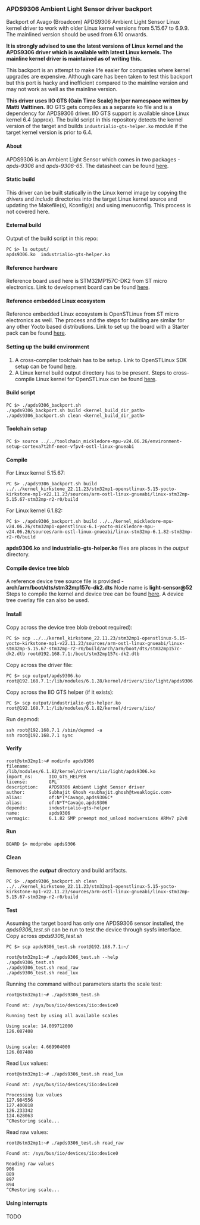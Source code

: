 ### APDS9306 Ambient Light Sensor driver backport

Backport of Avago (Broadcom) APDS9306 Ambient Light Sensor Linux kernel driver to work with older Linux kernel versions from 5.15.67 to 6.9.9. The mainlined version should be used from 6.10 onwards. 

__It is strongly advised to use the latest versions of Linux kernel and the APDS9306 driver which is available with latest Linux kernels. The mainline kernel driver is maintained as of writing this.__

This backport is an attempt to make life easier for companies where kernel upgrades are expensive.
Although care has been taken to test this backport but this port is hacky and inefficient compared to the mainline version and may not work as well as the mainline version.

__This driver uses IIO GTS (Gain Time Scale) helper namespace written by Matti Vaittinen.__ 
IIO GTS gets compiles as a separate ko file and is a dependency for APDS9306 driver.
IIO GTS support is available since Linux kernel 6.4 (approx). The build script in this repository detects the kernel version of the target and builds `industrialio-gts-helper.ko` module if the target kernel version is prior to 6.4.

#### About
APDS9306 is an Ambient Light Sensor which comes in two packages - *apds-9306* and *apds-9306-65*.
The datasheet can be found [here](https://docs.broadcom.com/docs/AV02-4755EN).

#### Static build
This driver can be built statically in the Linux kernel image by copying the *drivers* and *include* directories into the target Linux kernel source and updating the Makefile(s), Kconfig(s) and using menuconfig. This process is not covered here.

#### External build
Output of the build script in this repo:
```
PC $> ls output/
apds9306.ko  industrialio-gts-helper.ko
```

#### Reference hardware
Reference board used here is STM32MP157C-DK2 from ST micro electronics.
Link to development board can be found [here](https://www.st.com/en/evaluation-tools/stm32mp157c-dk2.html).


#### Reference embedded Linux ecosystem
Reference embedded Linux ecosystem is OpenSTLinux from ST micro electronics as well.
The process and the steps for building are similar for any other Yocto based distributions.
Link to set up the board with a Starter pack can be found [here](https://wiki.st.com/stm32mpu/wiki/Getting_started/STM32MP1_boards/STM32MP157x-DK2/Let%27s_start/Populate_the_target_and_boot_the_image).

#### Setting up the build environment
1. A cross-compiler toolchain has to be setup.
   Link to OpenSTLinux SDK setup can be found [here](https://wiki.st.com/stm32mpu/wiki/Getting_started/STM32MP1_boards/STM32MP157x-DK2/Develop_on_Arm%C2%AE_Cortex%C2%AE-A7/Install_the_SDK).
2. A Linux kernel build output directory has to be present.
   Steps to cross-compile Linux kernel for OpenSTLinux can be found [here](https://wiki.st.com/stm32mpu/wiki/Getting_started/STM32MP1_boards/STM32MP157x-DK2/Develop_on_Arm%C2%AE_Cortex%C2%AE-A7/Modify,_rebuild_and_reload_the_Linux%C2%AE_kernel).

#### Build script
```
PC $> ./apds9306_backport.sh
./apds9306_backport.sh build <kernel_build_dir_path>
./apds9306_backport.sh clean <kernel_build_dir_path>
```

#### Toolchain setup
```
PC $> source ../../toolchain_mickledore-mpu-v24.06.26/environment-setup-cortexa7t2hf-neon-vfpv4-ostl-linux-gnueabi
```

#### Compile
For Linux kernel 5.15.67:
```
PC $> ./apds9306_backport.sh build ../../kernel_kirkstone_22.11.23/stm32mp1-openstlinux-5.15-yocto-kirkstone-mp1-v22.11.23/sources/arm-ostl-linux-gnueabi/linux-stm32mp-5.15.67-stm32mp-r2-r0/build
```
For Linux kernel 6.1.82:
```
PC $> ./apds9306_backport.sh build ../../kernel_mickledore-mpu-v24.06.26/stm32mp1-openstlinux-6.1-yocto-mickledore-mpu-v24.06.26/sources/arm-ostl-linux-gnueabi/linux-stm32mp-6.1.82-stm32mp-r2-r0/build
```
**apds9306.ko**  and **industrialio-gts-helper.ko** files are places in the *output* directory.

#### Compile device tree blob
A reference device tree source file is provided - **arch/arm/boot/dts/stm32mp157c-dk2.dts**
Node name is **light-sensor@52**
Steps to compile the kernel and device tree can be found [here](https://wiki.st.com/stm32mpu/wiki/Getting_started/STM32MP1_boards/STM32MP157x-DK2/Develop_on_Arm%C2%AE_Cortex%C2%AE-A7/Modify,_rebuild_and_reload_the_Linux%C2%AE_kernel).
A device tree overlay file can also be used.

#### Install
Copy across the device tree blob (reboot required):

```
PC $> scp ../../kernel_kirkstone_22.11.23/stm32mp1-openstlinux-5.15-yocto-kirkstone-mp1-v22.11.23/sources/arm-ostl-linux-gnueabi/linux-stm32mp-5.15.67-stm32mp-r2-r0/build/arch/arm/boot/dts/stm32mp157c-dk2.dtb root@192.168.7.1:/boot/stm32mp157c-dk2.dtb
```
Copy across the driver file:
```
PC $> scp output/apds9306.ko root@192.168.7.1:/lib/modules/6.1.28/kernel/drivers/iio/light/apds9306.ko
```
Copy across the IIO GTS helper (if it exists):
```
PC $> scp output/industrialio-gts-helper.ko root@192.168.7.1:/lib/modules/6.1.82/kernel/drivers/iio/
```
Run depmod:
```
ssh root@192.168.7.1 /sbin/depmod -a
ssh root@192.168.7.1 sync
```

#### Verify
```
root@stm32mp1:~# modinfo apds9306
filename:       /lib/modules/6.1.82/kernel/drivers/iio/light/apds9306.ko
import_ns:      IIO_GTS_HELPER
license:        GPL
description:    APDS9306 Ambient Light Sensor driver
author:         Subhajit Ghosh <subhajit.ghosh@tweaklogic.com>
alias:          of:N*T*Cavago,apds9306C*
alias:          of:N*T*Cavago,apds9306
depends:        industrialio-gts-helper
name:           apds9306
vermagic:       6.1.82 SMP preempt mod_unload modversions ARMv7 p2v8 
```

#### Run
```
BOARD $> modprobe apds9306
```

#### Clean
Removes the ***output*** directory and build artifacts.
```
PC $> ./apds9306_backport.sh clean ../../kernel_kirkstone_22.11.23/stm32mp1-openstlinux-5.15-yocto-kirkstone-mp1-v22.11.23/sources/arm-ostl-linux-gnueabi/linux-stm32mp-5.15.67-stm32mp-r2-r0/build
```

#### Test
Assuming the target board has only one APDS9306 sensor installed, the *apds9306_test.sh* can be run to test the device through sysfs interface.
Copy across *apds9306_test.sh*
```
PC $> scp apds9306_test.sh root@192.168.7.1:~/
```
```
root@stm32mp1:~# ./apds9306_test.sh --help
./apds9306_test.sh
./apds9306_test.sh read_raw
./apds9306_test.sh read_lux
```
Running the command without parameters starts the scale test:
```
root@stm32mp1:~# ./apds9306_test.sh

Found at: /sys/bus/iio/devices/iio:device0

Running test by using all available scales

Using scale: 14.009712000
126.087408


Using scale: 4.669904000
126.087408
```
Read Lux values:
```
root@stm32mp1:~# ./apds9306_test.sh read_lux

Found at: /sys/bus/iio/devices/iio:device0

Processing lux values
127.984556
127.400818
126.233342
124.628063
^CRestoring scale...
```
Read raw values:
```
root@stm32mp1:~# ./apds9306_test.sh read_raw

Found at: /sys/bus/iio/devices/iio:device0

Reading raw values
906
889
897
894
^CRestoring scale...
```

#### Using interrupts
TODO
